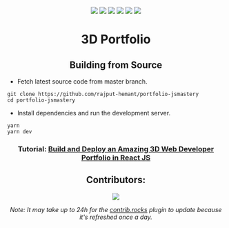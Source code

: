 <div align=center>

![][views] ![][stars] ![][forks] ![][issues] ![][license] ![][repo-size]

# 3D Portfolio

## Building from Source

</div>

- Fetch latest source code from master branch.

```console
git clone https://github.com/rajput-hemant/portfolio-jsmastery
cd portfolio-jsmastery
```

- Install dependencies and run the development server.

```console
yarn
yarn dev
```

<div align = center>

### Tutorial: [Build and Deploy an Amazing 3D Web Developer Portfolio in React JS][video]

## Contributors:

[![][contributors]][contributors-graph]

_Note: It may take up to 24h for the [contrib.rocks][contrib-rocks] plugin to update because it's refreshed once a day._

</div>

<!----------------------------------{ Labels }--------------------------------->

[views]: https://komarev.com/ghpvc/?username=portfolio-jsmastery&label=view%20counter&color=red&style=flat
[repo-size]: https://img.shields.io/github/repo-size/rajput-hemant/portfolio-jsmastery
[issues]: https://img.shields.io/github/issues-raw/rajput-hemant/portfolio-jsmastery
[license]: https://img.shields.io/github/license/rajput-hemant/portfolio-jsmastery
[forks]: https://img.shields.io/github/forks/rajput-hemant/portfolio-jsmastery?style=flat
[stars]: https://img.shields.io/github/stars/rajput-hemant/portfolio-jsmastery
[contributors]: https://contrib.rocks/image?repo=rajput-hemant/portfolio-jsmastery&max=500
[contributors-graph]: https://github.com/rajput-hemant/portfolio-jsmastery/graphs/contributors
[contrib-rocks]: https://contrib.rocks/preview?repo=rajput-hemant%2Fportfolio-jsmastery

<!-----------------------------------{ Links }---------------------------------->

[video]: https://www.youtube.com/watch?v=0fYi8SGA20k
